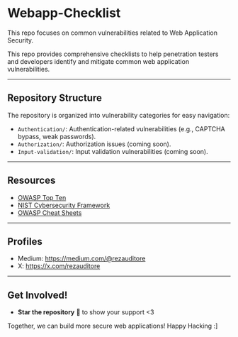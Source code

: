 # Webapp-Checklist
This repo focuses on common vulnerabilities related to Web Application Security.

This repo provides comprehensive checklists to help penetration testers and developers identify and mitigate common web application vulnerabilities.

---

## Repository Structure

The repository is organized into vulnerability categories for easy navigation:

- `Authentication/`: Authentication-related vulnerabilities (e.g., CAPTCHA bypass, weak passwords).
- `Authorization/`: Authorization issues (coming soon).
- `Input-validation/`: Input validation vulnerabilities (coming soon).


---

## Resources

- [OWASP Top Ten](https://owasp.org/www-project-top-ten/)
- [NIST Cybersecurity Framework](https://www.nist.gov/cyberframework)
- [OWASP Cheat Sheets](https://cheatsheetseries.owasp.org/)

---

## Profiles
- Medium: https://medium.com/@rezauditore
- X: https://x.com/rezauditore

---

## Get Involved!

- **Star the repository** 🌟 to show your support <3

Together, we can build more secure web applications! Happy Hacking :]
